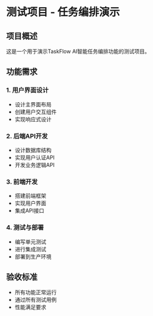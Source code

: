 # 测试项目 - 任务编排演示

## 项目概述
这是一个用于演示TaskFlow AI智能任务编排功能的测试项目。

## 功能需求

### 1. 用户界面设计
- 设计主界面布局
- 创建用户交互组件
- 实现响应式设计

### 2. 后端API开发
- 设计数据库结构
- 实现用户认证API
- 开发业务逻辑API

### 3. 前端开发
- 搭建前端框架
- 实现用户界面
- 集成API接口

### 4. 测试与部署
- 编写单元测试
- 进行集成测试
- 部署到生产环境

## 验收标准
- 所有功能正常运行
- 通过所有测试用例
- 性能满足要求
